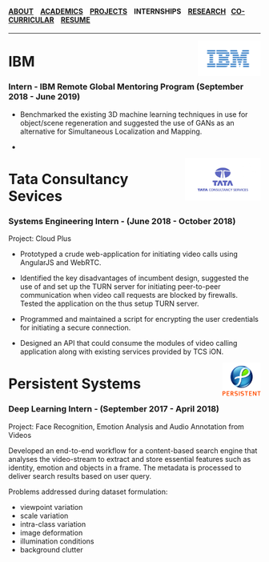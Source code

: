 #### [ABOUT](./index.md) &ensp; [ACADEMICS](./academics.md) &ensp; [PROJECTS](./projects.md) &ensp; INTERNSHIPS &ensp; [RESEARCH](./research.md) &ensp;[CO-CURRICULAR](./coCurricular.md) &ensp; [RESUME](https://github.com/rahulbarhate/rahulbarhate.github.io/raw/master/Rahul%20Barhate.pdf)

-------  
<img height = "25%" width = "25%" src="./images/ibmlogo.png" align = "right"/>

# IBM
### Intern - IBM Remote Global Mentoring Program (September 2018 - June 2019)

- Benchmarked the existing 3D machine learning techniques in use for object/scene regeneration and suggested the use of GANs as an alternative for Simultaneous Localization and Mapping.

- 
<img height = "30%" width = "30%" src ="./images/tcslogo.jpg" align = "right"/>

# Tata Consultancy Sevices
### Systems Engineering Intern - (June 2018 - October 2018)

Project: Cloud Plus

- Prototyped a crude web-application for initiating video calls using AngularJS and WebRTC.

- Identified the key disadvantages of incumbent design, suggested the use of and set up the TURN server for initiating peer-to-peer communication when video call requests are blocked by firewalls. Tested the application on the thus setup TURN server.

- Programmed and maintained a script for encrypting the user credentials for initiating a secure connection.

- Designed an API that could consume the modules of video calling application along with existing services provided by TCS iON.

<img height = "15%" width = "15%" src ="./images/persistentlogo.jpg" align = "right"/>

# Persistent Systems 
### Deep Learning Intern - (September 2017 - April 2018)

Project: Face Recognition, Emotion Analysis and Audio Annotation from Videos

Developed an end-to-end workflow for a content-based search engine that analyses the video-stream to extract and store essential features such as identity, emotion and objects in a frame. The metadata is processed to deliver search results based on user query.

Problems addressed during dataset formulation:

- viewpoint variation
- scale variation
- intra-class variation
- image deformation
- illumination conditions
- background clutter

